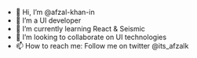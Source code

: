 - 👋 Hi, I’m @afzal-khan-in
- 👀 I’m a UI developer
- 🌱 I’m currently learning React & Seismic
- 💞️ I’m looking to collaborate on UI technologies
- 📫 How to reach me: Follow me on twitter @its_afzalk

<!---
afzal-khan-in/afzal-khan-in is a ✨ special ✨ repository because its `README.md` (this file) appears on your GitHub profile.
You can click the Preview link to take a look at your changes.
--->
